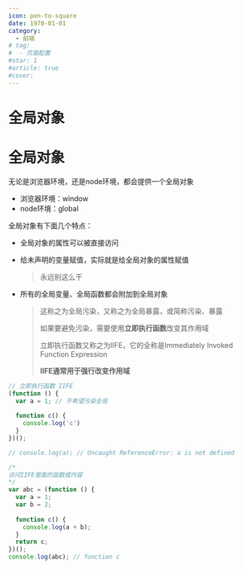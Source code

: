 ```yaml
---
icon: pen-to-square
date: 1970-01-01
category:
  - 前端
# tag:
#  - 页面配置
#star: 1
#article: true
#cover: 
---
```

 
# 全局对象

<!-- more -->
# 全局对象

无论是浏览器环境，还是node环境，都会提供一个全局对象

- 浏览器环境：window
- node环境：global

全局对象有下面几个特点：

- 全局对象的属性可以被直接访问

- 给未声明的变量赋值，实际就是给全局对象的属性赋值

  > 永远别这么干

- 所有的全局变量、全局函数都会附加到全局对象

  > 这称之为全局污染，又称之为全局暴露，或简称污染、暴露
  >
  > 如果要避免污染，需要使用**立即执行函数**改变其作用域
  >
  > 立即执行函数又称之为IIFE，它的全称是Immediately Invoked Function Expression
  >
  > **IIFE通常用于强行改变作用域**

``` JavaScript
// 立即执行函数 IIFE
(function () {
  var a = 1; // 不希望污染全局
  
  function c() {
    console.log('c')
  }
})();

// console.log(a); // Uncaught ReferenceError: a is not defined 

/*
访问IIFE里面的函数或内容
*/
var abc = (function () {
  var a = 1;
  var b = 2;
  
  function c() {
    console.log(a + b);
  }
  return c;
})();
console.log(abc); // function c
```
